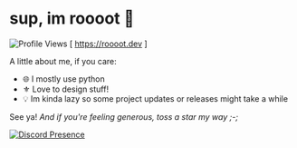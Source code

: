 # sup, im roooot 🍏
![Profile Views](https://komarev.com/ghpvc/?username=agenericapple&style=for-the-badge&color=green)
[ https://roooot.dev ]

A little about me, if you care:
- 🌐 I mostly use python
- ⚜️ Love to design stuff!
- 💡 Im kinda lazy so some project updates or releases might take a while

See ya! *And if you're feeling generous, toss a star my way ;-;*

[![Discord Presence](https://lanyard.cnrad.dev/api/919268666305024010)](https://discord.com/users/919268666305024010)
